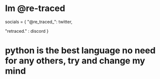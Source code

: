 # Im @re-traced

socials = {
  "@re_traced_": twitter,
  
  "retraced." : discord
}

# python is the best language no need for any others, try and change my mind


